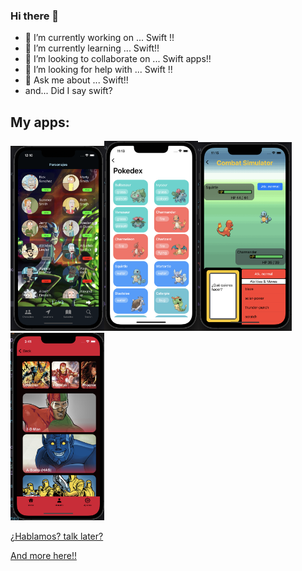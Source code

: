 ### Hi there 👋

- 🔭 I’m currently working on ... Swift !!
- 🌱 I’m currently learning ... Swift!! 
- 👯 I’m looking to collaborate on ... Swift apps!!
- 🤔 I’m looking for help with ... Swift !!
- 💬 Ask me about ... Swift!!
- and... Did I say swift?

## My apps:

<img src="https://github.com/Pablomarke/GitImages/blob/main/rym/personajes.png" width="150" /><img src="https://github.com/Pablomarke/GitImages/blob/main/appPokemonLista.png" width="150" /><img src="https://github.com/Pablomarke/GitImages/blob/main/appPokemonCombat.png" width="150" /><img src="https://github.com/Pablomarke/GitImages/blob/main/Marvel/main.png" width="150" />

[¿Hablamos? talk later?](https://www.linkedin.com/in/developmarke/)

[And more here!!](https://github.com/Pablomarke?tab=repositories)
